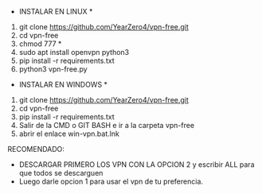 * INSTALAR EN LINUX *

1. git clone https://github.com/YearZero4/vpn-free.git
2. cd vpn-free
3. chmod 777 *
4. sudo apt install openvpn python3
5. pip install -r requirements.txt
6. python3 vpn-free.py


* INSTALAR EN WINDOWS *
1. git clone https://github.com/YearZero4/vpn-free.git
2. cd vpn-free
3. pip install -r requirements.txt
4. Salir de la CMD o GIT BASH e ir a la carpeta vpn-free
5. abrir el enlace win-vpn.bat.lnk



RECOMENDADO:
 * DESCARGAR PRIMERO LOS VPN CON LA OPCION 2 y escribir ALL para que todos se descarguen
 * Luego darle opcion 1 para usar el vpn de tu preferencia.
